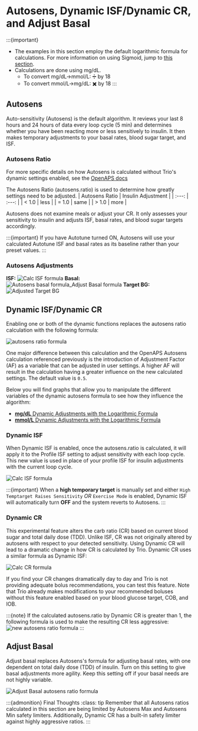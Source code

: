 # Autosens, Dynamic ISF/Dynamic CR, and Adjust Basal
:::{important}
  - The examples in this section employ the default logarithmic formula for calculations. For more information on using Sigmoid, jump to [this section](sigmoid.md).
  - Calculations are done using mg/dL.
      - To convert mg/dL→mmol/L: ➗ by 18
      - To convert mmol/L→mg/dL: ✖️ by 18
:::

## Autosens
Auto-sensitivity (Autosens) is the default algorithm. It reviews your last 8 hours and 24 hours of data every loop cycle (5 min) and determines whether you have been reacting more or less sensitively to insulin. It then makes temporary adjustments to your basal rates, blood sugar target, and ISF.

### Autosens Ratio

For more specific details on how Autosens is calculated without Trio's dynamic settings enabled, see the [OpenAPS docs](https://openaps.readthedocs.io/en/latest/docs/Customize-Iterate/autosens.html)

The Autosens Ratio (autosens.ratio) is used to determine how greatly settings need to be adjusted.
| Autosens Ratio | Insulin Adjustment |
| :---: | :---: |
| < 1.0 | less |
| = 1.0 | same |
| > 1.0 | more |

Autosens does not examine meals or adjust your CR. It only assesses your sensitivity to insulin and adjusts ISF, basal rates, and blood sugar targets accordingly.

:::{important}
If you have Autotune turned ON, Autosens will use your calculated Autotune ISF and basal rates as its baseline rather than your preset values.
:::

### Autosens Adjustments

**ISF:**
![Calc ISF formula](https://github.com/tmhastings/trio-docs/assets/31315442/e3d9f8f8-a1a5-4594-b798-7e0cb333f174)
**Basal:**
![Autosens basal formula_Adjust Basal formula](https://github.com/tmhastings/trio-docs/assets/31315442/77679847-a5ec-4c9a-9fd5-5910c8f997ad)
**Target BG:**
![Adjusted Target BG](https://github.com/tmhastings/trio-docs/assets/31315442/0a1f9769-a0d3-4974-98d9-86a6b66183cc)

## Dynamic ISF/Dynamic CR

Enabling one or both of the dynamic functions replaces the autosens ratio calculation with the following formula:

![autosens ratio formula](https://github.com/tmhastings/trio-docs/assets/31315442/f631a209-881a-484a-80d9-e2ba88f1cb4c)

One major difference between this calculation and the OpenAPS Autosens calculation referenced previously is the introduction of Adjustment Factor (AF) as a variable that can be adjusted in user settings. A higher AF will result in the calculation having a greater influence on the new calculated settings. The default value is `0.5`.

Below you will find graphs that allow you to manipulate the different variables of the dynamic autosens formula to see how they influence the algorithm:

 - [**mg/dL** Dynamic Adjustments with the Logarithmic Formula](https://www.desmos.com/calculator/zrkugmdnob)
 - [**mmol/L** Dynamic Adjustments with the Logarithmic Formula](https://www.desmos.com/calculator/aoxzzrhpro)

### Dynamic ISF

When Dynamic ISF is enabled, once the autosens.ratio is calculated, it will apply it to the Profile ISF setting to adjust sensitivity with each loop cycle. This new value is used in place of your profile ISF for insulin adjustments with the current loop cycle.

![Calc ISF formula](https://github.com/tmhastings/trio-docs/assets/31315442/e3cc67f0-3268-4c3d-95cd-fb5acdcae74a)

:::{important}
When a **high temporary target** is manually set and either `High Temptarget Raises Sensitivity` _OR_ `Exercise Mode` is enabled, Dynamic ISF will automatically turn **OFF** and the system reverts to Autosens.
:::

### Dynamic CR

This experimental feature alters the carb ratio (CR) based on current blood sugar and total daily dose (TDD). Unlike ISF, CR was not originally altered by autosens with respect to your detected sensitivity. Using Dynamic CR will lead to a dramatic change in how CR is calculated by Trio. Dynamic CR uses a similar formula as Dynamic ISF:

![Calc CR formula](https://github.com/tmhastings/trio-docs/assets/31315442/eaa21873-6bd9-4bf2-b2e2-721e94d153ed)

If you find your CR changes dramatically day to day and Trio is not providing adequate bolus recommendations, you can test this feature. Note that Trio already makes modifications to your recommended boluses without this feature enabled based on your blood glucose target, COB, and IOB.

:::{note}
If the calculated autosens.ratio by Dynamic CR is greater than 1, the following formula is used to make the resulting CR less aggressive: 
![new autosens ratio formula](https://github.com/tmhastings/trio-docs/assets/31315442/55afc6af-a59c-45fd-a757-f6eb9378de33)
:::

## Adjust Basal

Adjust basal replaces Autosens's formula for adjusting basal rates, with one dependent on total daily dose (TDD) of insulin. Turn on this setting to give basal adjustments more agility. Keep this setting off if your basal needs are not highly variable.

![Adjust Basal autosens ratio formula](https://github.com/tmhastings/trio-docs/assets/31315442/ee6724dc-f30d-4f4c-981d-f1e83473d425)

:::{admonition} Final Thoughts
:class: tip
Remember that all Autosens ratios calculated in this section are being limited by Autosens Max and Autosens Min safety limiters. Additionally, Dynamic CR has a built-in safety limiter against highly aggressive ratios.
:::
